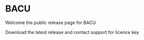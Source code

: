 # BACU

Welcome the public release page for BACU

Download the latest release and contact support for licence key